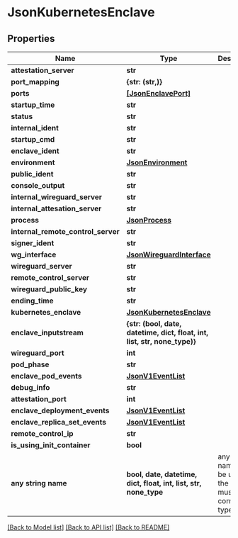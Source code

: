 # JsonKubernetesEnclave


## Properties
Name | Type | Description | Notes
------------ | ------------- | ------------- | -------------
**attestation_server** | **str** |  | [optional] 
**port_mapping** | **{str: (str,)}** |  | [optional] 
**ports** | [**[JsonEnclavePort]**](JsonEnclavePort.md) |  | [optional] 
**startup_time** | **str** |  | [optional] 
**status** | **str** |  | [optional] 
**internal_ident** | **str** |  | [optional] 
**startup_cmd** | **str** |  | [optional] 
**enclave_ident** | **str** |  | [optional] 
**environment** | [**JsonEnvironment**](JsonEnvironment.md) |  | [optional] 
**public_ident** | **str** |  | [optional] 
**console_output** | **str** |  | [optional] 
**internal_wireguard_server** | **str** |  | [optional] 
**internal_attesation_server** | **str** |  | [optional] 
**process** | [**JsonProcess**](JsonProcess.md) |  | [optional] 
**internal_remote_control_server** | **str** |  | [optional] 
**signer_ident** | **str** |  | [optional] 
**wg_interface** | [**JsonWireguardInterface**](JsonWireguardInterface.md) |  | [optional] 
**wireguard_server** | **str** |  | [optional] 
**remote_control_server** | **str** |  | [optional] 
**wireguard_public_key** | **str** |  | [optional] 
**ending_time** | **str** |  | [optional] 
**kubernetes_enclave** | [**JsonKubernetesEnclave**](JsonKubernetesEnclave.md) |  | [optional] 
**enclave_inputstream** | **{str: (bool, date, datetime, dict, float, int, list, str, none_type)}** |  | [optional] 
**wireguard_port** | **int** |  | [optional] 
**pod_phase** | **str** |  | [optional] 
**enclave_pod_events** | [**JsonV1EventList**](JsonV1EventList.md) |  | [optional] 
**debug_info** | **str** |  | [optional] 
**attestation_port** | **int** |  | [optional] 
**enclave_deployment_events** | [**JsonV1EventList**](JsonV1EventList.md) |  | [optional] 
**enclave_replica_set_events** | [**JsonV1EventList**](JsonV1EventList.md) |  | [optional] 
**remote_control_ip** | **str** |  | [optional] 
**is_using_init_container** | **bool** |  | [optional] 
**any string name** | **bool, date, datetime, dict, float, int, list, str, none_type** | any string name can be used but the value must be the correct type | [optional]

[[Back to Model list]](../README.md#documentation-for-models) [[Back to API list]](../README.md#documentation-for-api-endpoints) [[Back to README]](../README.md)


